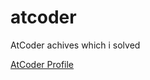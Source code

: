 # atcoder
AtCoder achives which i solved
  
[AtCoder Profile](https://atcoder.jp/users/KataokaNagi)  